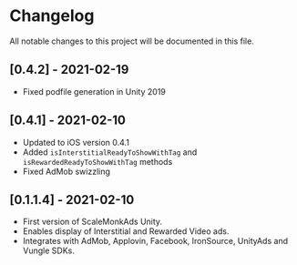 # Changelog
All notable changes to this project will be documented in this file.

## [0.4.2] - 2021-02-19
- Fixed podfile generation in Unity 2019

## [0.4.1] - 2021-02-10
- Updated to iOS version 0.4.1
- Added `isInterstitialReadyToShowWithTag` and `isRewardedReadyToShowWithTag` methods
- Fixed AdMob swizzling

## [0.1.1.4] - 2021-02-10
- First version of ScaleMonkAds Unity.
- Enables display of Interstitial and Rewarded Video ads.
- Integrates with AdMob, Applovin, Facebook, IronSource, UnityAds and Vungle SDKs.
